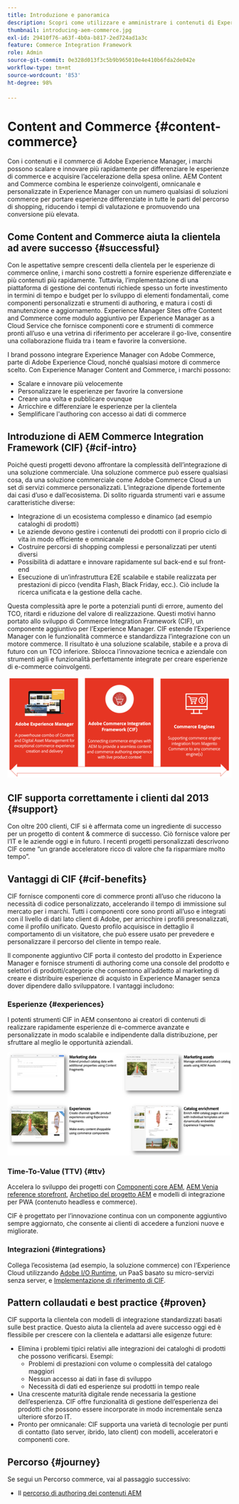 ```yaml
---
title: Introduzione e panoramica
description: Scopri come utilizzare e amministrare i contenuti di Experience Manager Commerce as a Cloud Service.
thumbnail: introducing-aem-commerce.jpg
exl-id: 29410f76-a63f-4b0a-b817-2ed724ad1a3c
feature: Commerce Integration Framework
role: Admin
source-git-commit: 0e328d013f3c5b9b965010e4e410b6fda2de042e
workflow-type: tm+mt
source-wordcount: '853'
ht-degree: 98%

---
```



# Content and Commerce {#content-commerce}

Con i contenuti e il commerce di Adobe Experience Manager, i marchi possono scalare e innovare più rapidamente per differenziare le esperienze di commerce e acquisire l’accelerazione della spesa online. AEM Content and Commerce combina le esperienze coinvolgenti, omnicanale e personalizzate in Experience Manager con un numero qualsiasi di soluzioni commerce per portare esperienze differenziate in tutte le parti del percorso di shopping, riducendo i tempi di valutazione e promuovendo una conversione più elevata.

## Come Content and Commerce aiuta la clientela ad avere successo {#successful}

Con le aspettative sempre crescenti della clientela per le esperienze di commerce online, i marchi sono costretti a fornire esperienze differenziate e più contenuti più rapidamente. Tuttavia, l’implementazione di una piattaforma di gestione dei contenuti richiede spesso un forte investimento in termini di tempo e budget per lo sviluppo di elementi fondamentali, come componenti personalizzati e strumenti di authoring, e matura i costi di manutenzione e aggiornamento. Experience Manager Sites offre Content and Commerce come modulo aggiuntivo per Experience Manager as a Cloud Service che fornisce componenti core e strumenti di commerce pronti all’uso e una vetrina di riferimento per accelerare il go-live, consentire una collaborazione fluida tra i team e favorire la conversione.

I brand possono integrare Experience Manager con Adobe Commerce, parte di Adobe Experience Cloud, nonché qualsiasi motore di commerce scelto. Con Experience Manager Content and Commerce, i marchi possono:

* Scalare e innovare più velocemente
* Personalizzare le esperienze per favorire la conversione
* Creare una volta e pubblicare ovunque
* Arricchire e differenziare le esperienze per la clientela
* Semplificare l&#39;authoring con accesso ai dati di commerce

## Introduzione di AEM Commerce Integration Framework (CIF) {#cif-intro}

Poiché questi progetti devono affrontare la complessità dell’integrazione di una soluzione commerciale. Una soluzione commerce può essere qualsiasi cosa, da una soluzione commerciale come Adobe Commerce Cloud a un set di servizi commerce personalizzati. L’integrazione dipende fortemente dai casi d’uso e dall’ecosistema. Di solito riguarda strumenti vari e assume caratteristiche diverse:

* Integrazione di un ecosistema complesso e dinamico (ad esempio cataloghi di prodotti)
* Le aziende devono gestire i contenuti dei prodotti con il proprio ciclo di vita in modo efficiente e omnicanale
* Costruire percorsi di shopping complessi e personalizzati per utenti diversi
* Possibilità di adattare e innovare rapidamente sul back-end e sul front-end
* Esecuzione di un’infrastruttura E2E scalabile e stabile realizzata per prestazioni di picco (vendita Flash, Black Friday, ecc.). Ciò include la ricerca unificata e la gestione della cache.

Questa complessità apre le porte a potenziali punti di errore, aumento del TCO, ritardi e riduzione del valore di realizzazione. Questi motivi hanno portato allo sviluppo di Commerce Integration Framework (CIF), un componente aggiuntivo per l’Experience Manager. CIF estende l’Experience Manager con le funzionalità commerce e standardizza l’integrazione con un motore commerce. Il risultato è una soluzione scalabile, stabile e a prova di futuro con un TCO inferiore. Sblocca l’innovazione tecnica e aziendale con strumenti agili e funzionalità perfettamente integrate per creare esperienze di e-commerce coinvolgenti.

![Elementi di CIF](./assets/CIF/CIF_Overview.png)

## CIF supporta correttamente i clienti dal 2013 {#support}

Con oltre 200 clienti, CIF si è affermata come un ingrediente di successo per un progetto di content &amp; commerce di successo. Ciò fornisce valore per l’IT e le aziende oggi e in futuro. I recenti progetti personalizzati descrivono CIF come “un grande acceleratore ricco di valore che fa risparmiare molto tempo”.

## Vantaggi di CIF {#cif-benefits}

CIF fornisce componenti core di commerce pronti all’uso che riducono la necessità di codice personalizzato, accelerando il tempo di immissione sul mercato per i marchi. Tutti i componenti core sono pronti all’uso e integrati con il livello di dati lato client di Adobe, per arricchire i profili presonalizzati, come il profilo unificato. Questo profilo acquisisce in dettaglio il comportamento di un visitatore, che può essere usato per prevedere e personalizzare il percorso del cliente in tempo reale.

Il componente aggiuntivo CIF porta il contesto del prodotto in Experience Manager e fornisce strumenti di authoring come una console del prodotto e selettori di prodotti/categorie che consentono all’addetto al marketing di creare e distribuire esperienze di acquisto in Experience Manager senza dover dipendere dallo sviluppatore. I vantaggi includono:

### Esperienze {#experiences}

I potenti strumenti CIF in AEM consentono ai creatori di contenuti di realizzare rapidamente esperienze di e-commerce avanzate e personalizzate in modo scalabile e indipendente dalla distribuzione, per sfruttare al meglio le opportunità aziendali.

![Elementi di CIF](./assets/CIF/CIF_Product_Experience_Management.png)

### Time-To-Value (TTV) {#ttv}

Accelera lo sviluppo dei progetti con [Componenti core AEM](https://www.aemcomponents.dev/), [AEM Venia reference storefront](https://github.com/adobe/aem-cif-guides-venia), [Archetipo del progetto AEM](https://experienceleague.adobe.com/docs/experience-manager-core-components/using/developing/archetype/overview.html?lang=it) e modelli di integrazione per PWA (contenuto headless e commerce).

CIF è progettato per l’innovazione continua con un componente aggiuntivo sempre aggiornato, che consente ai clienti di accedere a funzioni nuove e migliorate.

### Integrazioni {#integrations}

Collega l’ecosistema (ad esempio, la soluzione commerce) con l’Experience Cloud utilizzando [Adobe I/O Runtime](https://www.adobe.io/apis/experienceplatform/runtime.html), un PaaS basato su micro-servizi senza server, e [Implementazione di riferimento di CIF](https://github.com/adobe/commerce-cif-graphql-integration-reference).

## Pattern collaudati e best practice {#proven}

CIF supporta la clientela con modelli di integrazione standardizzati basati sulle best practice. Questo aiuta la clientela ad avere successo oggi ed è flessibile per crescere con la clientela e adattarsi alle esigenze future:

* Elimina i problemi tipici relativi alle integrazioni dei cataloghi di prodotti che possono verificarsi. Esempi:
   * Problemi di prestazioni con volume o complessità del catalogo maggiori
   * Nessun accesso ai dati in fase di sviluppo
   * Necessità di dati ed esperienze sui prodotti in tempo reale
* Una crescente maturità digitale rende necessaria la gestione dell’esperienza. CIF offre funzionalità di gestione dell’esperienza dei prodotti che possono essere incorporate in modo incrementale senza ulteriore sforzo IT.
* Pronto per omnicanale: CIF supporta una varietà di tecnologie per punti di contatto (lato server, ibrido, lato client) con modelli, acceleratori e componenti core.

## Percorso {#journey}

Se segui un Percorso commerce, vai al passaggio successivo:

* Il [percorso di authoring dei contenuti AEM](/help/commerce-cloud/commerce-journeys/aem-commerce-content-author/getting-started.md)
